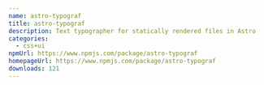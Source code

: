 ```yaml
---
name: astro-typograf
title: astro-typograf
description: Text typographer for statically rendered files in Astro
categories:
  - css+ui
npmUrl: https://www.npmjs.com/package/astro-typograf
homepageUrl: https://www.npmjs.com/package/astro-typograf
downloads: 121
---
```


